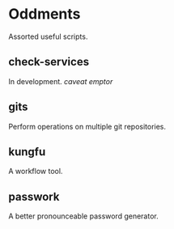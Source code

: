 Oddments
========

Assorted useful scripts.

check-services
--------------

In development. _caveat emptor_

gits
----

Perform operations on multiple git repositories.

kungfu
------

A workflow tool.

passwork
--------

A better pronounceable password generator.
